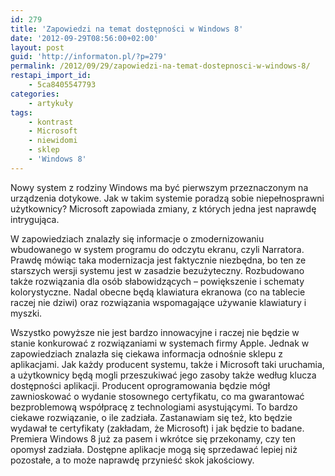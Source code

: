 ```yaml
---
id: 279
title: 'Zapowiedzi na temat dostępności w Windows 8'
date: '2012-09-29T08:56:00+02:00'
layout: post
guid: 'http://informaton.pl/?p=279'
permalink: /2012/09/29/zapowiedzi-na-temat-dostepnosci-w-windows-8/
restapi_import_id:
    - 5ca8405547793
categories:
    - artykuły
tags:
    - kontrast
    - Microsoft
    - niewidomi
    - sklep
    - 'Windows 8'
---
```


Nowy system z rodziny Windows ma być pierwszym przeznaczonym na urządzenia dotykowe. Jak w takim systemie poradzą sobie niepełnosprawni użytkownicy? Microsoft zapowiada zmiany, z których jedna jest naprawdę intrygująca.

W zapowiedziach znalazły się informacje o zmodernizowaniu wbudowanego w system programu do odczytu ekranu, czyli Narratora. Prawdę mówiąc taka modernizacja jest faktycznie niezbędna, bo ten ze starszych wersji systemu jest w zasadzie bezużyteczny. Rozbudowano także rozwiązania dla osób słabowidzących – powiększenie i schematy kolorystyczne. Nadal obecne będą klawiatura ekranowa (co na tablecie raczej nie dziwi) oraz rozwiązania wspomagające używanie klawiatury i myszki.

Wszystko powyższe nie jest bardzo innowacyjne i raczej nie będzie w stanie konkurować z rozwiązaniami w systemach firmy Apple. Jednak w zapowiedziach znalazła się ciekawa informacja odnośnie sklepu z aplikacjami. Jak każdy producent systemu, także i Microsoft taki uruchamia, a użytkownicy będą mogli przeszukiwać jego zasoby także według klucza dostępności aplikacji. Producent oprogramowania będzie mógł zawnioskować o wydanie stosownego certyfikatu, co ma gwarantować bezproblemową współpracę z technologiami asystującymi. To bardzo ciekawe rozwiązanie, o ile zadziała. Zastanawiam się też, kto będzie wydawał te certyfikaty (zakładam, że Microsoft) i jak będzie to badane. Premiera Windows 8 już za pasem i wkrótce się przekonamy, czy ten opomysł zadziała. Dostępne aplikacje mogą się sprzedawać lepiej niż pozostałe, a to może naprawdę przynieść skok jakościowy.